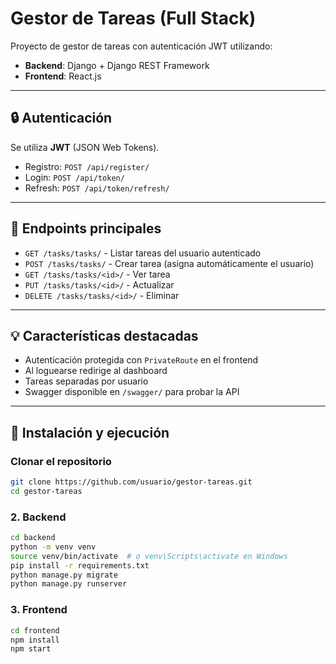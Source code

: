 # Gestor de Tareas (Full Stack)

Proyecto de gestor de tareas con autenticación JWT utilizando:

- **Backend**: Django + Django REST Framework
- **Frontend**: React.js

---

## 🔒 Autenticación

Se utiliza **JWT** (JSON Web Tokens).

- Registro: `POST /api/register/`
- Login: `POST /api/token/`
- Refresh: `POST /api/token/refresh/`

---

## 📅 Endpoints principales

- `GET /tasks/tasks/` - Listar tareas del usuario autenticado
- `POST /tasks/tasks/` - Crear tarea (asigna automáticamente el usuario)
- `GET /tasks/tasks/<id>/` - Ver tarea
- `PUT /tasks/tasks/<id>/` - Actualizar
- `DELETE /tasks/tasks/<id>/` - Eliminar

---

## 💡 Características destacadas

- Autenticación protegida con `PrivateRoute` en el frontend
- Al loguearse redirige al dashboard
- Tareas separadas por usuario
- Swagger disponible en `/swagger/` para probar la API

---

## 🚀 Instalación y ejecución

### Clonar el repositorio

```bash
git clone https://github.com/usuario/gestor-tareas.git
cd gestor-tareas
```

### 2. Backend

```bash
cd backend
python -m venv venv
source venv/bin/activate  # o venv\Scripts\activate en Windows
pip install -r requirements.txt
python manage.py migrate
python manage.py runserver
```

### 3. Frontend

```bash
cd frontend
npm install
npm start
```
